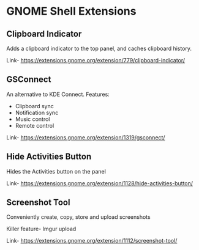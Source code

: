# GNOME Shell Extensions

## Clipboard Indicator
Adds a clipboard indicator to the top panel, and caches clipboard history.

Link- https://extensions.gnome.org/extension/779/clipboard-indicator/

## GSConnect
An alternative to KDE Connect. Features:
- Clipboard sync
- Notification sync
- Music control
- Remote control

Link- https://extensions.gnome.org/extension/1319/gsconnect/

## Hide Activities Button
Hides the Activities button on the panel

Link- https://extensions.gnome.org/extension/1128/hide-activities-button/

## Screenshot Tool
Conveniently create, copy, store and upload screenshots

Killer feature- Imgur upload

Link- https://extensions.gnome.org/extension/1112/screenshot-tool/

